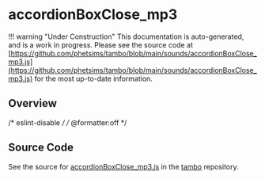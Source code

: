 # accordionBoxClose_mp3

!!! warning "Under Construction"
    This documentation is auto-generated, and is a work in progress. Please see the source code at
    [https://github.com/phetsims/tambo/blob/main/sounds/accordionBoxClose_mp3.js](https://github.com/phetsims/tambo/blob/main/sounds/accordionBoxClose_mp3.js) for the most up-to-date information.

## Overview

/* eslint-disable */
/* @formatter:off */



## Source Code

See the source for [accordionBoxClose_mp3.js](https://github.com/phetsims/tambo/blob/main/sounds/accordionBoxClose_mp3.js) in the [tambo](https://github.com/phetsims/tambo) repository.
